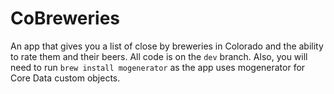 # CoBreweries
An app that gives you a list of close by breweries in Colorado and the ability to rate them and their beers. All code is on the `dev` branch. Also, you will need to run `brew install mogenerator` as the app uses mogenerator for Core Data custom objects.
